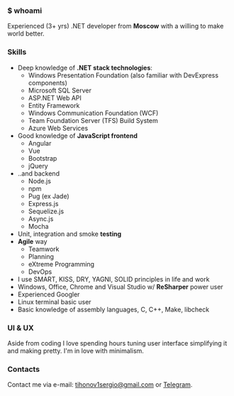 ### $ whoami
Experienced (3+ yrs) .NET developer from **Moscow** with a willing to make world better.

### Skills
* Deep knowledge of **.NET stack technologies**: 
  * Windows Presentation Foundation (also familiar with DevExpress components)
  * Microsoft SQL Server
  * ASP.NET Web API
  * Entity Framework
  * Windows Communication Foundation (WCF)
  * Team Foundation Server (TFS) Build System
  * Azure Web Services
* Good knowledge of **JavaScript frontend**
  * Angular
  * Vue
  * Bootstrap
  * jQuery
* ..and backend
  * Node.js
  * npm
  * Pug (ex Jade)
  * Express.js
  * Sequelize.js
  * Async.js
  * Mocha
* Unit, integration and smoke **testing**
* **Agile** way
  * Teamwork
  * Planning
  * eXtreme Programming
  * DevOps
* I use SMART, KISS, DRY, YAGNI, SOLID principles in life and work
* Windows, Office, Chrome and Visual Studio w/ **ReSharper** power user
* Experienced Googler
* Linux terminal basic user
* Basic knowledge of assembly languages, C, C++, Make, libcheck

### UI & UX
Aside from coding I love spending hours tuning user interface simplifying it and making pretty. I'm in love with minimalism.

### Contacts

Contact me via e-mail: [tihonov1sergio@gmail.com](mailto:tihonov1sergio@gmail.com) or [Telegram](https://telegram.me/nuc134r).
